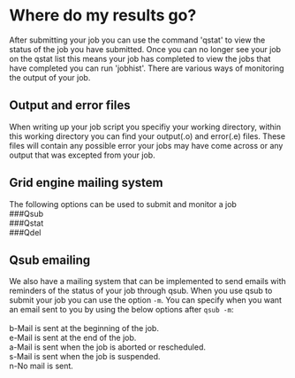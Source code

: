 # Where do my results go?

After submitting your job you can use the command 'qstat' to view the status of the job you have submitted. Once you can no longer see your job on the qstat list this means your job has completed to view the jobs that have completed you can run 'jobhist'. There are various ways of monitoring the output of your job.

## Output and error files
When writing up your job script you specifiy your working directory, within this working directory you can find your output(.o) and error(.e) files. These files will contain any possible error your jobs may have come across or any output that was excepted from your job.

## Grid engine mailing system
The following options can be used to submit and monitor a job<br />
###Qsub <br />
###Qstat <br /> 
###Qdel <br />

## Qsub emailing
We also have a mailing system that can be implemented to send emails with reminders of the status of your job through qsub. When you use qsub to submit your job you can use the option `-m`. You can specify when you want an email sent to you by using the below options after `qsub -m`:
<br /><br />
b-Mail is sent at the beginning of the job. <br />
e-Mail is sent at the end of the job. <br />
a-Mail is sent when the job is aborted or rescheduled. <br />
s-Mail is sent when the job is suspended. <br />
n-No mail is sent. <br />


